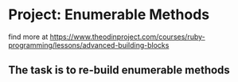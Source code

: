 # Project: Enumerable Methods

find more at https://www.theodinproject.com/courses/ruby-programming/lessons/advanced-building-blocks

## The task is to re-build enumerable methods
